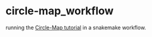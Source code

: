 # circle-map_workflow

running the [Circle-Map tutorial](https://github.com/iprada/Circle-Map/wiki/Tutorial:-Identification-of-circular-DNA-using-Circle-Map-Realign) in a snakemake workflow.
